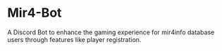 # Mir4-Bot
A Discord Bot to enhance the gaming experience for mir4info database users through features like player registration.
